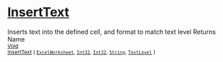 # [InsertText](./ExcelHelper-100664003.md)

Inserts text into the defined cell, and format to match text level
Returns<img width=500/>Name
<br>
<sub>[Void](https://docs.microsoft.com/en-us/dotnet/api/System.Void)</sub><img width=500/><sub>[InsertText](./ExcelHelper-100664003.md) ( [`ExcelWorksheet`](./ExcelHelper-100664003.md), [`Int32`](https://docs.microsoft.com/en-us/dotnet/api/System.Int32), [`Int32`](https://docs.microsoft.com/en-us/dotnet/api/System.Int32), [`String`](https://docs.microsoft.com/en-us/dotnet/api/System.String), [`TextLevel`](./../Excel/TextLevel.md) )</sub><br>



